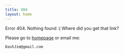 ```yaml
---
title: 404
layout: home
---
```


Error 404. Nothing found :( Where did you get that link?

Please go to [homepage](/) or email me:

    DashJim@gmail.com

